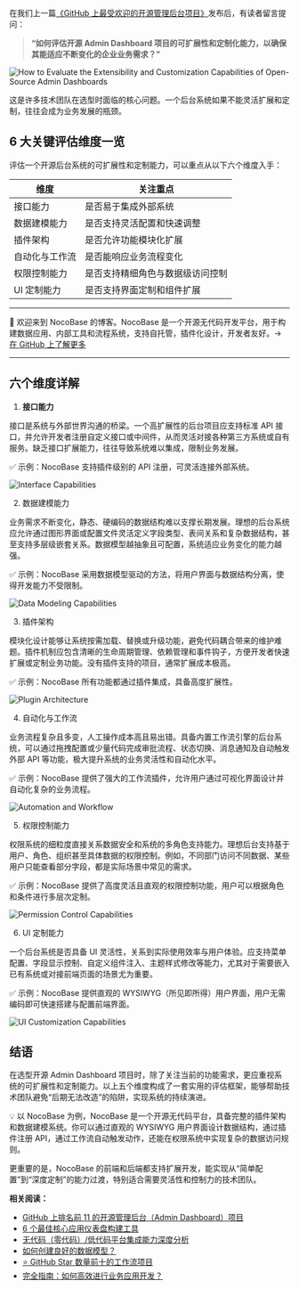 在我们上一篇[《GitHub 上最受欢迎的开源管理后台项目》](https://www.nocobase.com/cn/blog/top-11-open-source-admin-dashboard-projects-on-github)发布后，有读者留言提问：

> **“如何评估开源 Admin Dashboard 项目的可扩展性和定制化能力，以确保其能适应不断变化的企业业务需求？”**

![How to Evaluate the Extensibility and Customization Capabilities of Open-Source Admin Dashboards](https://static-docs.nocobase.com/1-wafhxj.png)

这是许多技术团队在选型时面临的核心问题。一个后台系统如果不能灵活扩展和定制，往往会成为业务发展的瓶颈。

## 6 大关键评估维度一览

评估一个开源后台系统的可扩展性和定制能力，可以重点从以下六个维度入手：


| 维度           | 关注重点                         |
| -------------- | -------------------------------- |
| 接口能力       | 是否易于集成外部系统             |
| 数据建模能力   | 是否支持灵活配置和快速调整       |
| 插件架构       | 是否允许功能模块化扩展           |
| 自动化与工作流 | 是否能响应业务流程变化           |
| 权限控制能力   | 是否支持精细角色与数据级访问控制 |
| UI 定制能力    | 是否支持界面定制和组件扩展       |

---

💬 欢迎来到 NocoBase 的博客。NocoBase 是一个开源无代码开发平台，用于构建数据应用、内部工具和流程系统，支持自托管，插件化设计，开发者友好。→ [在 GitHub 上了解更多](https://github.com/nocobase/nocobase)

---

## 六个维度详解

1. **接口能力**

接口是系统与外部世界沟通的桥梁。一个高扩展性的后台项目应支持标准 API 接口，并允许开发者注册自定义接口或中间件，从而灵活对接各种第三方系统或自有服务。缺乏接口扩展能力，往往导致系统难以集成，限制业务发展。

✅ 示例：NocoBase 支持插件级别的 API 注册，可灵活连接外部系统。

![Interface Capabilities](https://static-docs.nocobase.com/2-2fxx50.png)

2. 数据建模能力

业务需求不断变化，静态、硬编码的数据结构难以支撑长期发展。理想的后台系统应允许通过图形界面或配置文件灵活定义字段类型、表间关系和复杂数据结构，甚至支持多层级嵌套关系。数据模型越抽象且可配置，系统适应业务变化的能力越强。

✅ 示例：NocoBase 采用数据模型驱动的方法，将用户界面与数据结构分离，使得开发能力不受限制。

![Data Modeling Capabilities](https://static-docs.nocobase.com/3-xob1cc.png)

3. 插件架构

模块化设计能够让系统按需加载、替换或升级功能，避免代码耦合带来的维护难题。插件机制应包含清晰的生命周期管理、依赖管理和事件钩子，方便开发者快速扩展或定制业务功能。没有插件支持的项目，通常扩展成本极高。

✅ 示例：NocoBase 所有功能都通过插件集成，具备高度扩展性。

![Plugin Architecture](https://static-docs.nocobase.com/4-93fiaj.png)

4. 自动化与工作流

业务流程复杂且多变，人工操作成本高且易出错。具备内置工作流引擎的后台系统，可以通过拖拽配置或少量代码完成审批流程、状态切换、消息通知及自动触发外部 API 等功能，极大提升系统的业务灵活性和自动化水平。

✅ 示例：NocoBase 提供了强大的工作流插件，允许用户通过可视化界面设计并自动化复杂的业务流程。

![Automation and Workflow](https://static-docs.nocobase.com/5-sklqvb.png)

5. 权限控制能力

权限系统的细粒度直接关系数据安全和系统的多角色支持能力。理想后台支持基于用户、角色、组织甚至具体数据的权限控制。例如，不同部门访问不同数据、某些用户只能查看部分字段，都是实际场景中常见的需求。

✅ 示例：NocoBase 提供了高度灵活且直观的权限控制功能，用户可以根据角色和条件进行多层次定制。

![Permission Control Capabilities](https://static-docs.nocobase.com/6-nq4l8o.png)

6. UI 定制能力

一个后台系统是否具备 UI 灵活性，关系到实际使用效率与用户体验。应支持菜单配置、字段显示控制、自定义组件注入、主题样式修改等能力，尤其对于需要嵌入已有系统或对接前端页面的场景尤为重要。

✅ 示例：NocoBase 提供直观的 WYSIWYG（所见即所得）用户界面，用户无需编码即可快速搭建与配置前端界面。

![UI Customization Capabilities](https://static-docs.nocobase.com/7-01yjq3.png)

## 结语

在选型开源 Admin Dashboard 项目时，除了关注当前的功能需求，更应重视系统的可扩展性和定制能力。以上五个维度构成了一套实用的评估框架，能够帮助技术团队避免“后期无法改造”的陷阱，实现系统的持续演进。

💡 以 NocoBase 为例，NocoBase 是一个开源无代码平台，具备完整的插件架构和数据建模系统。你可以通过直观的 WYSIWYG 用户界面设计数据结构，通过插件注册 API，通过工作流自动触发动作，还能在权限系统中实现复杂的数据访问规则。

更重要的是，NocoBase 的前端和后端都支持扩展开发，能实现从“简单配置”到“深度定制”的能力过渡，特别适合需要灵活性和控制力的技术团队。

**相关阅读：**

* [GitHub 上排名前 11  的开源管理后台（Admin Dashboard）项目 ](https://www.nocobase.com/cn/blog/top-11-open-source-admin-dashboard-projects-on-github)
* [6 个最佳核心应用仪表盘构建工具 ](https://www.nocobase.com/cn/blog/core-app-dashboard-building-tools)
* [无代码（零代码）/低代码平台集成能力深度分析 ](https://www.nocobase.com/cn/blog/low-code-no-code-integration)
* [如何创建良好的数据模型？ ](https://www.nocobase.com/cn/blog/how-to-create-a-good-data-model)
* [⭐️ GitHub Star 数量前十的工作流项目 ](https://www.nocobase.com/cn/blog/top-10-open-source-workflows-projects-with-the-most-github-stars)
* [完全指南：如何高效进行业务应用开发？ ](https://www.nocobase.com/cn/blog/business-application-development)
